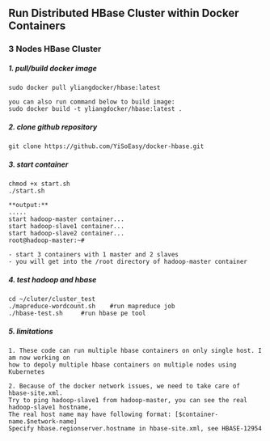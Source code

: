 ## Run Distributed HBase Cluster within Docker Containers

### 3 Nodes HBase Cluster

##### 1. pull/build docker image

```
sudo docker pull yliangdocker/hbase:latest

you can also run command below to build image: 
sudo docker build -t yliangdocker/hbase:latest .
```

##### 2. clone github repository

```
git clone https://github.com/YiSoEasy/docker-hbase.git
```

##### 3. start container

```
chmod +x start.sh
./start.sh

**output:**
.....
start hadoop-master container...
start hadoop-slave1 container...
start hadoop-slave2 container...
root@hadoop-master:~# 

- start 3 containers with 1 master and 2 slaves
- you will get into the /root directory of hadoop-master container
```

##### 4. test hadoop and hbase

```
cd ~/cluter/cluster_test
./mapreduce-wordcount.sh 	#run mapreduce job
./hbase-test.sh 	#run hbase pe tool
```

##### 5. limitations
```
1. These code can run multiple hbase containers on only single host. I am now working on
how to depoly multiple hbase containers on multiple nodes using Kubernetes

2. Because of the docker network issues, we need to take care of hbase-site.xml.
Try to ping hadoop-slave1 from hadoop-master, you can see the real hadoop-slave1 hostname,
The real host name may have following format: [$container-name.$network-name]
Specify hbase.regionserver.hostname in hbase-site.xml, see HBASE-12954
```